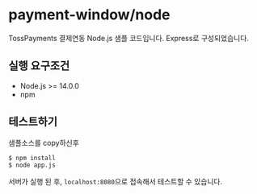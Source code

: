 # payment-window/node

TossPayments 결제연동 Node.js 샘플 코드입니다. Express로 구성되었습니다.

## 실행 요구조건

- Node.js >= 14.0.0
- npm

## 테스트하기

샘플소스를 copy하신후

```sh
$ npm install
$ node app.js
```

서버가 실행 된 후, `localhost:8080`으로 접속해서 테스트할 수 있습니다.
